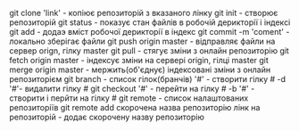 
git clone 'link' - копіює репозиторій з вказаного лінку
git init - створює репозиторій
git status - показує стан файлів в робочій дерикторії і індексі
git add - додаэ вміст робочої дерикторії в індекс
git commit -m 'coment' - локально зберігає файли
git push origin master - відправляє файли на сервер orign, гілку master
git pull - стягує зміни з онлайн репозиторію
git fetch origin master - індексує зміни на сервері origin, гілці master
git merge origin master - мержить(об'єднує) індексовані зміни з онлайн репозиторієм
git branch - список гілок(бранчів)
'#' - створити гілку #
-d '#'- видалити гілку #
git checkout '#' - перейти на гілку #
-b '#' - створити і перйти на гілку #
git remote - список налаштованих репозиторіїв
git remote add скорочена назва репозиторію лінк на репозиторій - додає скорочену назву репозиторію